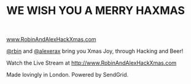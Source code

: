 WE WISH YOU A MERRY HAXMAS
======

<br />

<a href="www.RobinAndAlexHackXmas.com">www.RobinAndAlexHackXmas.com</a>

<a href="twitter.com/rbin">@rbin</a> and <a href="twitter.com/alexerax">@alexerax</a> bring you Xmas Joy, through Hacking and Beer!

Watch the Live Stream at http://www.RobinAndAlexHackXmas.com


Made lovingly in London.  Powered by SendGrid.